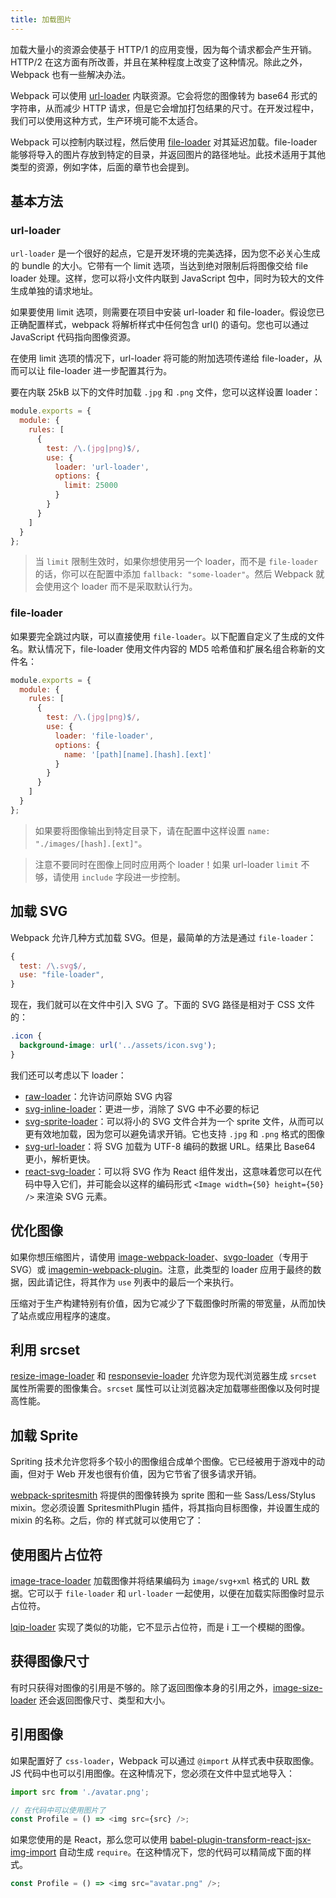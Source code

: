 ```yaml
---
title: 加载图片
---
```


加载大量小的资源会使基于 HTTP/1 的应用变慢，因为每个请求都会产生开销。HTTP/2 在这方面有所改善，并且在某种程度上改变了这种情况。除此之外，Webpack 也有一些解决办法。

Webpack 可以使用 [url-loader](https://www.npmjs.com/package/url-loader) 内联资源。它会将您的图像转为 base64 形式的字符串，从而减少 HTTP 请求，但是它会增加打包结果的尺寸。在开发过程中，我们可以使用这种方式，生产环境可能不太适合。

Webpack 可以控制内联过程，然后使用 [file-loader](https://www.npmjs.com/package/file-loader) 对其延迟加载。file-loader 能够将导入的图片存放到特定的目录，并返回图片的路径地址。此技术适用于其他类型的资源，例如字体，后面的章节也会提到。

## 基本方法

### url-loader

`url-loader` 是一个很好的起点，它是开发环境的完美选择，因为您不必关心生成的 bundle 的大小。它带有一个 limit 选项，当达到绝对限制后将图像交给 file loader 处理。这样，您可以将小文件内联到 JavaScript 包中，同时为较大的文件生成单独的请求地址。

如果要使用 limit 选项，则需要在项目中安装 url-loader 和 file-loader。假设您已正确配置样式，webpack 将解析样式中任何包含 url() 的语句。您也可以通过 JavaScript 代码指向图像资源。

在使用 limit 选项的情况下，url-loader 将可能的附加选项传递给 file-loader，从而可以让 file-loader 进一步配置其行为。

要在内联 25kB 以下的文件时加载 `.jpg` 和 `.png` 文件，您可以这样设置 loader：

```js
module.exports = {
  module: {
    rules: [
      {
        test: /\.(jpg|png)$/,
        use: {
          loader: 'url-loader',
          options: {
            limit: 25000
          }
        }
      }
    ]
  }
};
```

> 当 `limit` 限制生效时，如果你想使用另一个 loader，而不是 `file-loader` 的话，你可以在配置中添加 `fallback: "some-loader"`。然后 Webpack 就会使用这个 loader 而不是采取默认行为。

### file-loader

如果要完全跳过内联，可以直接使用 `file-loader`。以下配置自定义了生成的文件名。默认情况下，file-loader 使用文件内容的 MD5 哈希值和扩展名组合称新的文件名：

```js
module.exports = {
  module: {
    rules: [
      {
        test: /\.(jpg|png)$/,
        use: {
          loader: 'file-loader',
          options: {
            name: '[path][name].[hash].[ext]'
          }
        }
      }
    ]
  }
};
```

> 如果要将图像输出到特定目录下，请在配置中这样设置 `name: "./images/[hash].[ext]"`。

> 注意不要同时在图像上同时应用两个 loader！如果 url-loader `limit` 不够，请使用 `include` 字段进一步控制。

## 加载 SVG

Webpack 允许几种方式加载 SVG。但是，最简单的方法是通过 `file-loader`：

```js
{
  test: /\.svg$/,
  use: "file-loader",
}
```

现在，我们就可以在文件中引入 SVG 了。下面的 SVG 路径是相对于 CSS 文件的：

```css
.icon {
  background-image: url('../assets/icon.svg');
}
```

我们还可以考虑以下 loader：

- [raw-loader](https://www.npmjs.com/package/raw-loader)：允许访问原始 SVG 内容
- [svg-inline-loader](https://www.npmjs.com/package/vue-svg-inline-loader)：更进一步，消除了 SVG 中不必要的标记
- [svg-sprite-loader](https://www.npmjs.com/package/svg-sprite-loader)：可以将小的 SVG 文件合并为一个 sprite 文件，从而可以更有效地加载，因为您可以避免请求开销。它也支持 `.jpg` 和 `.png` 格式的图像
- [svg-url-loader](https://www.npmjs.com/package/svg-url-loader)：将 SVG 加载为 UTF-8 编码的数据 URL。结果比 Base64 更小，解析更快。
- [react-svg-loader](https://www.npmjs.com/package/react-svg-loader)：可以将 SVG 作为 React 组件发出，这意味着您可以在代码中导入它们，并可能会以这样的编码形式 `<Image width={50} height={50} />` 来渲染 SVG 元素。

## 优化图像

如果你想压缩图片，请使用 [image-webpack-loader](https://www.npmjs.com/package/image-webpack-loader)、[svgo-loader](https://www.npmjs.com/package/svgo-loader)（专用于 SVG）或 [imagemin-webpack-plugin](https://www.npmjs.com/package/imagemin-webpack-plugin)。注意，此类型的 loader 应用于最终的数据，因此请记住，将其作为 `use` 列表中的最后一个来执行。

压缩对于生产构建特别有价值，因为它减少了下载图像时所需的带宽量，从而加快了站点或应用程序的速度。

## 利用 srcset

[resize-image-loader](https://www.npmjs.com/package/resize-image-loader) 和 [responsevie-loader](https://www.npmjs.com/package/responsive-loader) 允许您为现代浏览器生成 `srcset` 属性所需要的图像集合。`srcset` 属性可以让浏览器决定加载哪些图像以及何时提高性能。

## 加载 Sprite

Spriting 技术允许您将多个较小的图像组合成单个图像。它已经被用于游戏中的动画，但对于 Web 开发也很有价值，因为它节省了很多请求开销。

[webpack-spritesmith](https://www.npmjs.com/package/webpack-spritesmith) 将提供的图像转换为 sprite 图和一些 Sass/Less/Stylus mixin。您必须设置 SpritesmithPlugin 插件，将其指向目标图像，并设置生成的 mixin 的名称。之后，你的 样式就可以使用它了：

## 使用图片占位符

[image-trace-loader](https://www.npmjs.com/package/image-trace-loader) 加载图像并将结果编码为 `image/svg+xml` 格式的 URL 数据。它可以于 `file-loader` 和 `url-loader` 一起使用，以便在加载实际图像时显示占位符。

[lqip-loader](https://www.npmjs.com/package/lqip-loader) 实现了类似的功能，它不显示占位符，而是 i 工一个模糊的图像。

## 获得图像尺寸

有时只获得对图像的引用是不够的。除了返回图像本身的引用之外，[image-size-loader](https://www.npmjs.com/package/image-size-loader) 还会返回图像尺寸、类型和大小。

## 引用图像

如果配置好了 `css-loader`，Webpack 可以通过 `@import` 从样式表中获取图像。JS 代码中也可以引用图像。在这种情况下，您必须在文件中显式地导入：

```js
import src from './avatar.png';

// 在代码中可以使用图片了
const Profile = () => <img src={src} />;
```

如果您使用的是 React，那么您可以使用 [babel-plugin-transform-react-jsx-img-import](https://www.npmjs.com/package/babel-plugin-transform-react-jsx-img-import) 自动生成 `require`。在这种情况下，您的代码可以精简成下面的样式。

```js
const Profile = () => <img src="avatar.png" />;
```

